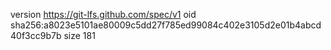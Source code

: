 version https://git-lfs.github.com/spec/v1
oid sha256:a8023e5101ae80009c5dd27f785ed99084c402e3105d2e01b4abcd40f3cc9b7b
size 181
